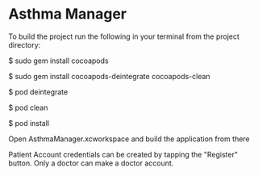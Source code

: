 # Asthma Manager

To build the project run the following in your terminal from the project directory:

$ sudo gem install cocoapods

$ sudo gem install cocoapods-deintegrate cocoapods-clean

$ pod deintegrate

$ pod clean

$ pod install

Open AsthmaManager.xcworkspace and build the application from there

Patient Account credentials can be created by tapping the "Register" button. Only a doctor can make a doctor account.
